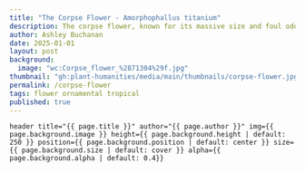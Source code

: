 ```yaml
---
title: "The Corpse Flower - Amorphophallus titanium"
description: The corpse flower, known for its massive size and foul odor, draws huge crowds when it blooms—an event that happens only once every 5 to 10 years. This story explores the plant’s rare and spectacular flowering, its unique pollination strategy, and its rising popularity as a star attraction at botanic gardens across the U.S.
author: Ashley Buchanan
date: 2025-01-01
layout: post
background:
  image: "wc:Corpse_flower_%2871304%29f.jpg"
thumbnail: "gh:plant-humanities/media/main/thumbnails/corpse-flower.jpg"
permalink: /corpse-flower
tags: flower ornamental tropical
published: true
---
```


`header title="{{ page.title }}" author="{{ page.author }}" img={{ page.background.image }} height={{ page.background.height | default: 250 }} position={{ page.background.position | default: center }} size={{ page.background.size | default: cover }} alpha={{ page.background.alpha | default: 0.4}}`
